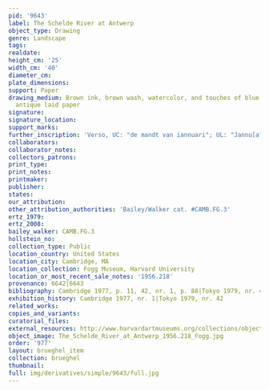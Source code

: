 ```yaml
---
pid: '9643'
label: The Schelde River at Antwerp
object_type: Drawing
genre: Landscape
tags: 
realdate: 
height_cm: '25'
width_cm: '40'
diameter_cm: 
plate_dimensions: 
support: Paper
drawing_medium: Brown ink, brown wash, watercolor, and touches of blue chalk on cream
  antique laid paper
signature: 
signature_location: 
support_marks: 
further_inscription: 'Verso, UC: "de mandt van iannuari"; UL: "Jannu[a?[...[i?]"'
collaborators: 
collaborator_notes: 
collectors_patrons: 
print_type: 
print_notes: 
printmaker: 
publisher: 
states: 
our_attribution: 
other_attribution_authorities: 'Bailey/Walker cat. #CAMB.FG.3'
ertz_1979: 
ertz_2008: 
bailey_walker: CAMB.FG.3
hollstein_no: 
collection_type: Public
location_country: United States
location_city: Cambridge, MA
location_collection: Fogg Museum, Harvard University
location_or_most_recent_sale_notes: '1956.218'
provenance: 6642|6643
bibliography: Cambridge 1977, p. 11, 42, nr. 1, p. 88|Tokyo 1979, nr. 42, pl. 42
exhibition_history: Cambridge 1977, nr. 1|Tokyo 1979, nr. 42
related_works: 
copies_and_variants: 
curatorial_files: 
external_resources: http://www.harvardartmuseums.org/collections/object/296979?position=0
object_image: The_Schelde_River_at_Antwerp_1956.218_Fogg.jpg
order: '977'
layout: brueghel_item
collection: brueghel
thumbnail: 
full: img/derivatives/simple/9643/full.jpg
---
```


